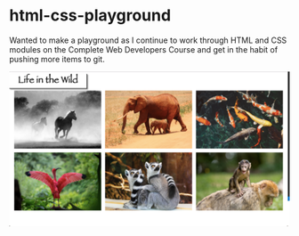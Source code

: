 # html-css-playground

Wanted to make a playground as I continue to work through HTML and CSS modules on the Complete Web Developers Course and get in the habit of pushing more items to git.


<img src="flexbox/Screen Shot 2019-04-11 at 5.22.09 PM.png">

